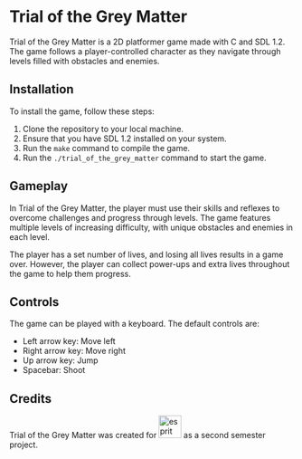 <h1>Trial of the Grey Matter</h1>
<p>Trial of the Grey Matter is a 2D platformer game made with C and SDL 1.2. The game follows a player-controlled character as they navigate through levels filled with obstacles and enemies.</p>
<h2>Installation</h2>
<p>To install the game, follow these steps:</p>
<ol>
	<li>Clone the repository to your local machine.</li>
	<li>Ensure that you have SDL 1.2 installed on your system.</li>
	<li>Run the <code>make</code> command to compile the game.</li>
	<li>Run the <code>./trial_of_the_grey_matter</code> command to start the game.</li>
</ol>

<h2>Gameplay</h2>
<p>In Trial of the Grey Matter, the player must use their skills and reflexes to overcome challenges and progress through levels. The game features multiple levels of increasing difficulty, with unique obstacles and enemies in each level.</p>
<p>The player has a set number of lives, and losing all lives results in a game over. However, the player can collect power-ups and extra lives throughout the game to help them progress.</p>

<h2>Controls</h2>
<p>The game can be played with a keyboard. The default controls are:</p>
<ul>
	<li>Left arrow key: Move left</li>
	<li>Right arrow key: Move right</li>
	<li>Up arrow key: Jump</li>
	<li>Spacebar: Shoot</li>
</ul>

<h2>Credits</h2>
<p>Trial of the Grey Matter was created for <img src="https://drive.google.com/uc?export=view&id=184rv7Si4uDeOx8PXRRzGq1WbCByRZ2gO" alt="esprit" width="40" href="https://esprit.tn/"> as a second semester project.</p>